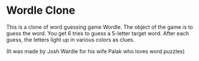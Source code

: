 # Wordle Clone

This is a clone of word guessing game Wordle.
The object of the game is to guess the word. You get 6 tries to guess a 5-letter target word. After each guess, the letters light up in various colors as clues.

(It was made by Josh Wardle for his wife Palak who loves word puzzles)
